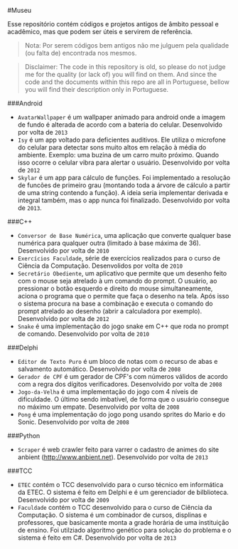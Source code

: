 #Museu

Esse repositório contém códigos e projetos antigos de âmbito pessoal e acadêmico, mas que podem ser úteis e servirem de referência.
> Nota: Por serem códigos bem antigos não me julguem pela qualidade (ou falta de) encontrada nos mesmos.

> Disclaimer: The code in this repository is old, so please do not judge me for the quality (or lack of) you will find on them. And since the code and the documents within this repo are all in Portuguese, bellow you will find their description only in Portuguese.

###Android
* `AvatarWallpaper` é um wallpaper animado para android onde a imagem de fundo é alterada de acordo com a bateria do celular. Desenvolvido por volta de `2013`
* `Isy` é um app voltado para deficientes auditivos. Ele utiliza o microfone do celular para detectar sons muito altos em relação à média do ambiente. Exemplo: uma buzina de um carro muito próximo. Quando isso ocorre o celular vibra para alertar o usuário. Desenvolvido por volta de `2012`
* `Skylar` é um app para cálculo de funções. Foi implementado a resolução de funcões de primeiro grau (montando toda a árvore de cálculo a partir de uma string contendo a função). A ideia seria implementar derivada e integral também, mas o app nunca foi finalizado. Desenvolvido por volta de `2013`.

###C++
* `Conversor de Base Numérica`, uma aplicação que converte qualquer base numérica para qualquer outra (limitado à base máxima de 36). Desenvolvido por volta de `2010`
* `Exercícios Faculdade`, série de exercícios realizados para o curso de Ciência da Computação. Desenvolidos por volta de `2010`
* `Secretário Obediente`, um aplicativo que permite que um desenho feito com o mouse seja atrelado à um comando do prompt. O usuário, ao pressionar o botão esquerdo e direito do mouse simultaneamente, aciona o programa que o permite que faça o desenho na tela. Após isso o sistema procura na base a combinação e executa o comando do prompt atrelado ao desenho (abrir a calculadora por exemplo). Desenvolvido por volta de `2012`
* `Snake` é uma implementação do jogo snake em C++ que roda no prompt de comando. Desenvolvido por volta de `2010`

###Delphi

* `Editor de Texto Puro` é um bloco de notas com o recurso de abas e salvamento automático. Desenvolvido por volta de `2008`
* `Gerador de CPF` é um gerador de CPF's com números válidos de acordo com a regra dos dígitos verificadores. Desenvolvido por volta de `2008`
* `Jogo-da-Velha` é uma implementação do jogo com 4 níveis de dificuldade. O último sendo imbatível, de forma que o usuário consegue no máximo um empate. Desenvolvido por volta de `2008`
* `Pong` é uma implementação do jogo pong usando sprites do Mario e do Sonic. Desenvolvido por volta de `2008`

###Python

* `Scraper` é web crawler feito para varrer o cadastro de animes do site anbient (http://www.anbient.net). Desenvolvido por volta de `2013`

###TCC

* `ETEC` contém o TCC desenvolvido para o curso técnico em informática da ETEC. O sistema é feito em Delphi e é um gerenciador de bilblioteca. Desenvolvido por volta de `2009`
* `Faculdade` contém o TCC desenvolvido para o curso de Ciência da Computação. O sistema é um combinador de cursos, displinas e professores, que basicamente monta a grade horária de uma instituição de ensino. Foi utilziado algoritmo genético para solução do problema e o sistema é feito em C#. Desenvolvido por volta de `2013`